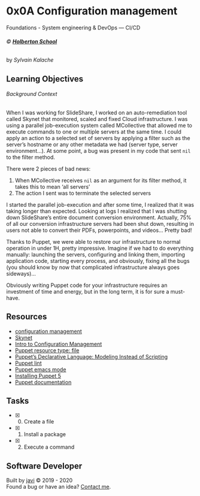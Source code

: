 # 0x0A Configuration management
Foundations - System engineering & DevOps ― CI/CD

###### :copyright: **[Holberton School](https://www.holbertonschool.com/)**
by _Sylvain Kalache_

## Learning Objectives
###### Background Context
When I was working for SlideShare, I worked on an auto-remediation tool called Skynet that monitored, scaled and fixed Cloud infrastructure. I was using a parallel job-execution system called MCollective that allowed me to execute commands to one or multiple servers at the same time. I could apply an action to a selected set of servers by applying a filter such as the server’s hostname or any other metadata we had (server type, server environment…). At some point, a bug was present in my code that sent ```nil``` to the filter method.

There were 2 pieces of bad news:

1. When MCollective receives ```nil``` as an argument for its filter method, it takes this to mean ‘all servers’
2. The action I sent was to terminate the selected servers

I started the parallel job-execution and after some time, I realized that it was taking longer than expected. Looking at logs I realized that I was shutting down SlideShare’s entire document conversion environment. Actually, 75% of all our conversion infrastructure servers had been shut down, resulting in users not able to convert their PDFs, powerpoints, and videos… Pretty bad!

Thanks to Puppet, we were able to restore our infrastructure to normal operation in under 1H, pretty impressive. Imagine if we had to do everything manually: launching the servers, configuring and linking them, importing application code, starting every process, and obviously, fixing all the bugs (you should know by now that complicated infrastructure always goes sideways)…

Obviously writing Puppet code for your infrastructure requires an investment of time and energy, but in the long term, it is for sure a must-have.

## Resources
* [configuration management](https://www.youtube.com/watch?v=ogYLFyp68cI&feature=youtu.be)
* [Skynet](https://engineering.linkedin.com/slideshare/skynet-project-_-monitor-scale-and-auto-heal-system-cloud)
* [Intro to Configuration Management](https://www.digitalocean.com/community/tutorials/an-introduction-to-configuration-management)
* [Puppet resource type: file](https://puppet.com/docs/puppet/3.8/types/file.html)
* [Puppet’s Declarative Language: Modeling Instead of Scripting](https://puppet.com/blog/puppets-declarative-language-modeling-instead-of-scripting/)
* [Puppet lint](http://puppet-lint.com/)
* [Puppet emacs mode](https://github.com/voxpupuli/puppet-mode)
* [Installing Puppet 5](https://medium.com/@Joachim8675309/installing-puppet-5-427ca7a68f02)
* [Puppet documentation](https://puppet.com/docs/puppet/5.5/puppet_index.html)

## Tasks
* [x] 0. Create a file
* [x] 1. Install a package
* [x] 2. Execute a command

## Software Developer
Built by [javi](https://github.com/javi0x00) :copyright: 2019 - 2020  
Found a bug or have an idea? [Contact me](https://www.linkedin.com/in/javi0x00/).

